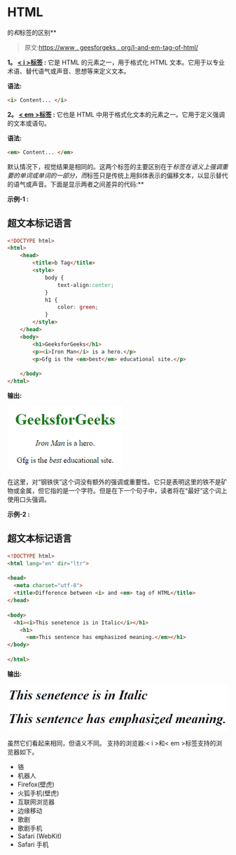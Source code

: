 # HTML

的*和*标签的区别**

> 原文:[https://www . geesforgeks . org/I-and-em-tag-of-html/](https://www.geeksforgeeks.org/difference-between-i-and-em-tag-of-html/)

**1。 [< i >标签](https://www.geeksforgeeks.org/html-i-tag/) :**
它是 HTML 的元素之一，用于格式化 HTML 文本。它用于以专业术语、替代语气或声音、思想等来定义文本。

**语法:**

```html
<i> Content... </i>
```

**2。 [< em >标签](https://www.geeksforgeeks.org/html-em-tag/) :**
它也是 HTML 中用于格式化文本的元素之一。它用于定义强调的文本或语句。

**语法:**

```html
<em> Content... </em>
```

默认情况下，视觉结果是相同的。这两个标签的主要区别在于*标签在语义上强调重要的单词或单词的一部分，而*标签只是传统上用斜体表示的偏移文本，以显示替代的语气或声音。下面是显示两者之间差异的代码:**

**示例-1 :**

## 超文本标记语言

```html
<!DOCTYPE html>
<html>
    <head>
        <title>b Tag</title>
        <style>
            body {
                text-align:center;
            }
            h1 {
                color: green;
            }
        </style>
    </head>
    <body>
        <h1>GeeksforGeeks</h1>
        <p><i>Iron Man</i> is a hero.</p>
        <p>Gfg is the <em>best</em> educational site.</p>

    </body>
</html>                    
```

**输出:**

![](img/e67b8892b946c419d9c89ea01de22526.png)

在这里，对“钢铁侠”这个词没有额外的强调或重要性。它只是表明这里的铁不是矿物或金属，但它指的是一个字符。但是在下一个句子中，读者将在“最好”这个词上使用口头强调。

**示例-2 :**

## 超文本标记语言

```html
<!DOCTYPE html>
<html lang="en" dir="ltr">

<head>
  <meta charset="utf-8">
  <title>Difference between <i> and <em> tag of HTML</title>
</head>

<body>
  <h1><i>This senetence is in Italic</i></h1>
    <h1>
      <em>This sentence has emphasized meaning.</em></h1>
</body>

</html>
```

**输出:**

![](img/79ef3eec679df877eb94a298e58aff21.png)

虽然它们看起来相同，但语义不同。
支持的浏览器:< i >和< em >标签支持的浏览器如下。

*   铬
*   机器人
*   Firefox(壁虎)
*   火狐手机(壁虎)
*   互联网浏览器
*   边缘移动
*   歌剧
*   歌剧手机
*   Safari (WebKit)
*   Safari 手机